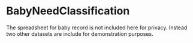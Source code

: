 # BabyNeedClassification
The spreadsheet for baby record is not included here for privacy.
Instead two other datasets are include for demonstration purposes.
